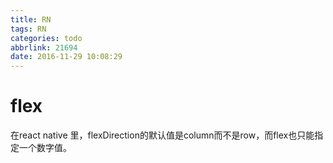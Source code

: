 ```yaml
---
title: RN
tags: RN
categories: todo
abbrlink: 21694
date: 2016-11-29 10:08:29
---
```

# flex
在react native 里，flexDirection的默认值是column而不是row，而flex也只能指定一个数字值。
